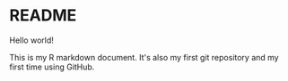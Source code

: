 # README

Hello world!

This is my R markdown document. It's also my first git repository and my first time using GitHub.


